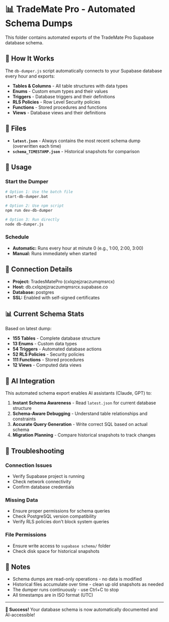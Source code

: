 # 📊 TradeMate Pro - Automated Schema Dumps

This folder contains automated exports of the TradeMate Pro Supabase database schema.

## 🔄 How It Works

The `db-dumper.js` script automatically connects to your Supabase database every hour and exports:

- **Tables & Columns** - All table structures with data types
- **Enums** - Custom enum types and their values  
- **Triggers** - Database triggers and their definitions
- **RLS Policies** - Row Level Security policies
- **Functions** - Stored procedures and functions
- **Views** - Database views and their definitions

## 📁 Files

- **`latest.json`** - Always contains the most recent schema dump (overwritten each time)
- **`schema_TIMESTAMP.json`** - Historical snapshots for comparison

## 🚀 Usage

### Start the Dumper
```bash
# Option 1: Use the batch file
start-db-dumper.bat

# Option 2: Use npm script
npm run dev-db-dumper

# Option 3: Run directly
node db-dumper.js
```

### Schedule
- **Automatic:** Runs every hour at minute 0 (e.g., 1:00, 2:00, 3:00)
- **Manual:** Runs immediately when started

## 🔑 Connection Details

- **Project:** TradesMatePro (cxlqzejzraczumqmsrcx)
- **Host:** db.cxlqzejzraczumqmsrcx.supabase.co
- **Database:** postgres
- **SSL:** Enabled with self-signed certificates

## 📊 Current Schema Stats

Based on latest dump:
- **155 Tables** - Complete database structure
- **13 Enums** - Custom data types
- **54 Triggers** - Automated database actions
- **52 RLS Policies** - Security policies
- **111 Functions** - Stored procedures
- **12 Views** - Computed data views

## 🎯 AI Integration

This automated schema export enables AI assistants (Claude, GPT) to:

1. **Instant Schema Awareness** - Read `latest.json` for current database structure
2. **Schema-Aware Debugging** - Understand table relationships and constraints
3. **Accurate Query Generation** - Write correct SQL based on actual schema
4. **Migration Planning** - Compare historical snapshots to track changes

## 🔧 Troubleshooting

### Connection Issues
- Verify Supabase project is running
- Check network connectivity
- Confirm database credentials

### Missing Data
- Ensure proper permissions for schema queries
- Check PostgreSQL version compatibility
- Verify RLS policies don't block system queries

### File Permissions
- Ensure write access to `supabase schema/` folder
- Check disk space for historical snapshots

## 📝 Notes

- Schema dumps are read-only operations - no data is modified
- Historical files accumulate over time - clean up old snapshots as needed
- The dumper runs continuously - use Ctrl+C to stop
- All timestamps are in ISO format (UTC)

---

**🎉 Success!** Your database schema is now automatically documented and AI-accessible!
